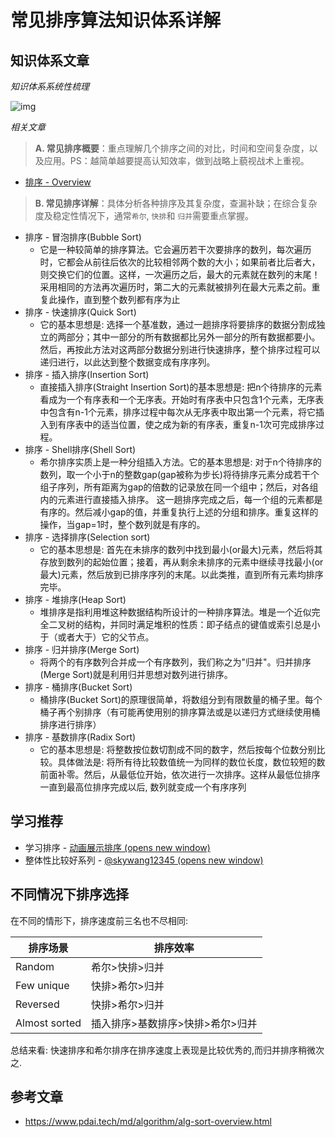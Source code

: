 # 常见排序算法知识体系详解

## 知识体系文章

*知识体系系统性梳理*

![img](https://gitee.com/wcy_dch/images/raw/master/img/alg-sort-overview-1.png)

*相关文章*

> **A. 常见排序概要**：重点理解几个排序之间的对比，时间和空间复杂度，以及应用。PS：越简单越要提高认知效率，做到战略上藐视战术上重视。

- [排序 - Overview]()

> **B. 常见排序详解**：具体分析各种排序及其复杂度，查漏补缺；在综合复杂度及稳定性情况下，通常`希尔`, `快排`和 `归并`需要重点掌握。

- 排序 - 冒泡排序(Bubble Sort)
  - 它是一种较简单的排序算法。它会遍历若干次要排序的数列，每次遍历时，它都会从前往后依次的比较相邻两个数的大小；如果前者比后者大，则交换它们的位置。这样，一次遍历之后，最大的元素就在数列的末尾！ 采用相同的方法再次遍历时，第二大的元素就被排列在最大元素之前。重复此操作，直到整个数列都有序为止
- 排序 - 快速排序(Quick Sort)
  - 它的基本思想是: 选择一个基准数，通过一趟排序将要排序的数据分割成独立的两部分；其中一部分的所有数据都比另外一部分的所有数据都要小。然后，再按此方法对这两部分数据分别进行快速排序，整个排序过程可以递归进行，以此达到整个数据变成有序序列。
- 排序 - 插入排序(Insertion Sort)
  - 直接插入排序(Straight Insertion Sort)的基本思想是: 把n个待排序的元素看成为一个有序表和一个无序表。开始时有序表中只包含1个元素，无序表中包含有n-1个元素，排序过程中每次从无序表中取出第一个元素，将它插入到有序表中的适当位置，使之成为新的有序表，重复n-1次可完成排序过程。
- 排序 - Shell排序(Shell Sort)
  - 希尔排序实质上是一种分组插入方法。它的基本思想是: 对于n个待排序的数列，取一个小于n的整数gap(gap被称为步长)将待排序元素分成若干个组子序列，所有距离为gap的倍数的记录放在同一个组中；然后，对各组内的元素进行直接插入排序。 这一趟排序完成之后，每一个组的元素都是有序的。然后减小gap的值，并重复执行上述的分组和排序。重复这样的操作，当gap=1时，整个数列就是有序的。
- 排序 - 选择排序(Selection sort)
  - 它的基本思想是: 首先在未排序的数列中找到最小(or最大)元素，然后将其存放到数列的起始位置；接着，再从剩余未排序的元素中继续寻找最小(or最大)元素，然后放到已排序序列的末尾。以此类推，直到所有元素均排序完毕。
- 排序 - 堆排序(Heap Sort)
  - 堆排序是指利用堆这种数据结构所设计的一种排序算法。堆是一个近似完全二叉树的结构，并同时满足堆积的性质：即子结点的键值或索引总是小于（或者大于）它的父节点。
- 排序 - 归并排序(Merge Sort)
  - 将两个的有序数列合并成一个有序数列，我们称之为"归并"。归并排序(Merge Sort)就是利用归并思想对数列进行排序。
- 排序 - 桶排序(Bucket Sort)
  - 桶排序(Bucket Sort)的原理很简单，将数组分到有限数量的桶子里。每个桶子再个别排序（有可能再使用别的排序算法或是以递归方式继续使用桶排序进行排序）
- 排序 - 基数排序(Radix Sort)
  - 它的基本思想是: 将整数按位数切割成不同的数字，然后按每个位数分别比较。具体做法是: 将所有待比较数值统一为同样的数位长度，数位较短的数前面补零。然后，从最低位开始，依次进行一次排序。这样从最低位排序一直到最高位排序完成以后, 数列就变成一个有序序列

## 学习推荐

- 学习排序 - [动画展示排序  (opens new window)](https://www.cs.usfca.edu/~galles/visualization/ComparisonSort.html)
- 整体性比较好系列 - [@skywang12345  (opens new window)](https://www.cnblogs.com/skywang12345/p/3603935.html)

## 不同情况下排序选择

在不同的情形下，排序速度前三名也不尽相同:

| 排序场景      | 排序效率                         |
| ------------- | -------------------------------- |
| Random        | 希尔>快排>归并                   |
| Few unique    | 快排>希尔>归并                   |
| Reversed      | 快排>希尔>归并                   |
| Almost sorted | 插入排序>基数排序>快排>希尔>归并 |

总结来看: 快速排序和希尔排序在排序速度上表现是比较优秀的,而归并排序稍微次之.

## 参考文章

- https://www.pdai.tech/md/algorithm/alg-sort-overview.html
